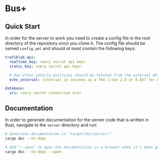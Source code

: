 # Bus+

## Quick Start
In order for the server to work you need to create a config file in the root directory of the repository once you clone it. The config file should be named `config.yml` and should *at least* contain the following keys:

```yml
trafiklab_api:
  realtime_key: <very secret api key>
  static_key: <very secret api key>

  # How often vehicle positions should be fetched from the external API and sent to all connected clients
  echo_interval: <interval in seconds as a f64 (like 2.0 or 0.667 for example)>

database:
  uri: <very secret connection uri>
```

## Documentation

In order to generate documentation for the server code that is written in Rust, navigate to the `server` directory and run:

```bash
# Generates documentation in "target/doc/server/"
cargo doc --no-deps

# Add "--open" to open the documentation in a browser when it's been generated.
cargo doc --no-deps --open
```
